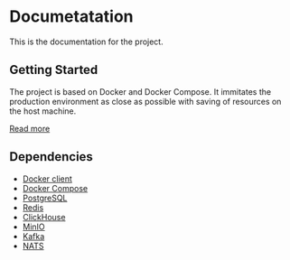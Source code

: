 # Documetatation

This is the documentation for the project.

## Getting Started

The project is based on Docker and Docker Compose. It immitates the production environment as close as possible with saving of resources on the host machine.

[Read more](development.md)

## Dependencies

* [Docker client](https://docs.docker.com/get-docker/)
* [Docker Compose](https://docs.docker.com/compose/install/)
* [PostgreSQL](https://www.postgresql.org/download/)
* [Redis](https://redis.io/download)
* [ClickHouse](https://clickhouse.tech/docs/en/getting-started/install/)
* [MinIO](https://docs.min.io/docs/minio-quickstart-guide.html)
* [Kafka](https://kafka.apache.org/quickstart)
* [NATS](https://docs.nats.io/nats-server/installation)
